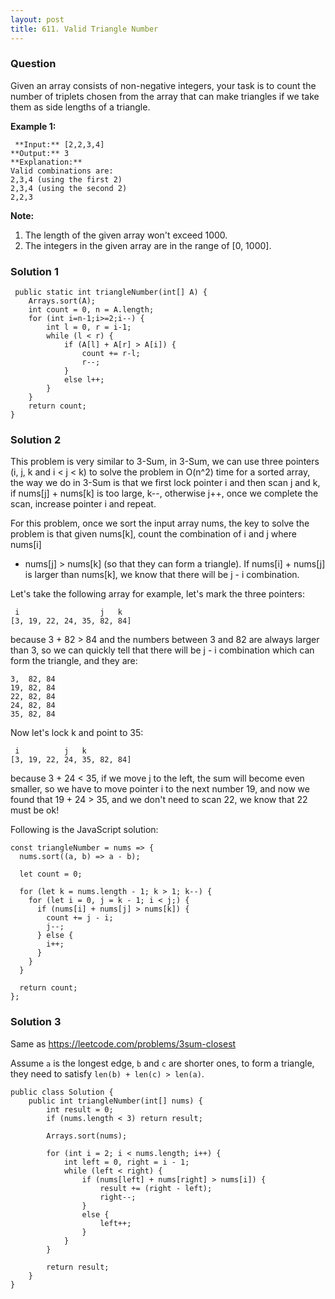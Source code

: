 ```yaml
---
layout: post
title: 611. Valid Triangle Number
---
```

### Question
Given an array consists of non-negative integers, your task is to count the
number of triplets chosen from the array that can make triangles if we take
them as side lengths of a triangle.

 **Example 1:**  

    
    
     **Input:** [2,2,3,4]
    **Output:** 3
    **Explanation:**
    Valid combinations are: 
    2,3,4 (using the first 2)
    2,3,4 (using the second 2)
    2,2,3
    

**Note:**  

  1. The length of the given array won't exceed 1000.
  2. The integers in the given array are in the range of [0, 1000].

### Solution 1
    
    
     public static int triangleNumber(int[] A) {
        Arrays.sort(A);
        int count = 0, n = A.length;
        for (int i=n-1;i>=2;i--) {
            int l = 0, r = i-1;
            while (l < r) {
                if (A[l] + A[r] > A[i]) {
                    count += r-l;
                    r--;
                }
                else l++;
            }
        }
        return count;
    }
    


### Solution 2
This problem is very similar to 3-Sum, in 3-Sum, we can use three pointers (i,
j, k and i < j < k) to solve the problem in O(n^2) time for a sorted array,
the way we do in 3-Sum is that we first lock pointer i and then scan j and k,
if nums[j] + nums[k] is too large, k--, otherwise j++, once we complete the
scan, increase pointer i and repeat.

For this problem, once we sort the input array nums, the key to solve the
problem is that given nums[k], count the combination of i and j where nums[i]
+ nums[j] > nums[k] (so that they can form a triangle). If nums[i] + nums[j]
is larger than nums[k], we know that there will be j - i combination.

Let's take the following array for example, let's mark the three pointers:

    
    
     i                  j   k
    [3, 19, 22, 24, 35, 82, 84]
    

because 3 + 82 > 84 and the numbers between 3 and 82 are always larger than 3,
so we can quickly tell that there will be j - i combination which can form the
triangle, and they are:

    
    
    3,  82, 84
    19, 82, 84
    22, 82, 84
    24, 82, 84
    35, 82, 84
    

Now let's lock k and point to 35:

    
    
     i          j   k
    [3, 19, 22, 24, 35, 82, 84]
    

because 3 + 24 < 35, if we move j to the left, the sum will become even
smaller, so we have to move pointer i to the next number 19, and now we found
that 19 + 24 > 35, and we don't need to scan 22, we know that 22 must be ok!

Following is the JavaScript solution:

    
    
    const triangleNumber = nums => {
      nums.sort((a, b) => a - b);
    
      let count = 0;
    
      for (let k = nums.length - 1; k > 1; k--) {
        for (let i = 0, j = k - 1; i < j;) {
          if (nums[i] + nums[j] > nums[k]) {
            count += j - i;
            j--;
          } else {
            i++;
          }
        }
      }
    
      return count;
    };
    


### Solution 3
Same as <https://leetcode.com/problems/3sum-closest>

Assume `a` is the longest edge, `b` and `c` are shorter ones, to form a
triangle, they need to satisfy `len(b) + len(c) > len(a)`.

    
    
    public class Solution {
        public int triangleNumber(int[] nums) {
            int result = 0;
            if (nums.length < 3) return result;
            
            Arrays.sort(nums);
    
            for (int i = 2; i < nums.length; i++) {
                int left = 0, right = i - 1;
                while (left < right) {
                    if (nums[left] + nums[right] > nums[i]) {
                        result += (right - left);
                        right--;
                    }
                    else {
                        left++;
                    }
                }
            }
            
            return result;
        }
    }
    



